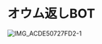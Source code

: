 # オウム返しBOT

![IMG_ACDE50727FD2-1](https://github.com/nki1121/parroting-bot/assets/130976305/47ffb17b-14ae-4d1e-9e51-e367eef0f4d6)

